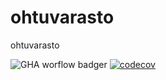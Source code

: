 # ohtuvarasto
ohtuvarasto

![GHA worflow badger](https://github.com/HeljaeRaeisaenen/ohtuvarasto/workflows/CI/badge.svg)
[![codecov](https://codecov.io/gh/HeljaeRaeisaenen/ohtuvarasto/branch/main/graph/badge.svg?token=HXQANIB9P4)](https://codecov.io/gh/HeljaeRaeisaenen/ohtuvarasto)
